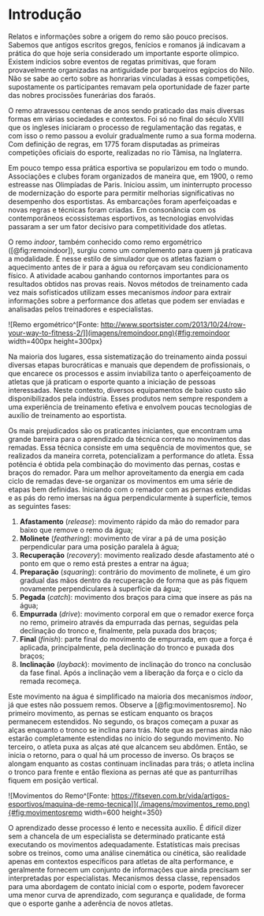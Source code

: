 # Introdução

<!--
Jonathan: [OK]
-->

Relatos e informações sobre a origem do remo são pouco precisos. Sabemos que antigos escritos gregos, fenícios e romanos já indicavam a prática do que hoje seria considerado um importante esporte olímpico. Existem indícios sobre eventos de regatas primitivas, que foram provavelmente organizadas na antiguidade por barqueiros egípcios do Nilo. Não se sabe ao certo sobre as honrarias vinculadas à essas competições, supostamente os participantes remavam pela oportunidade de fazer parte das nobres procissões funerárias dos faraós.

O remo atravessou centenas de anos sendo praticado das mais diversas formas em várias sociedades e contextos. Foi só no final do século XVIII que os ingleses iniciaram o processo de regulamentação das regatas, e com isso o remo passou a evoluir gradualmente rumo a sua forma moderna. Com definição de regras, em 1775 foram disputadas as primeiras competições oficiais do esporte, realizadas no rio Tâmisa, na Inglaterra.

Em pouco tempo essa prática esportiva se popularizou em todo o mundo. Associações e clubes foram organizados de maneira que, em 1900, o remo estreasse nas Olimpíadas de Paris. Iniciou assim, um ininterrupto processo de modernização do esporte para permitir melhorias significativas no desempenho dos esportistas. As embarcações foram aperfeiçoadas e novas regras e técnicas foram criadas. Em consonância com os contemporâneos ecossistemas esportivos, as tecnologias envolvidas passaram a ser um fator decisivo para competitividade dos atletas.

O remo _indoor_, também conhecido como remo ergométrico ([@fig:remoindoor]), surgiu como um complemento para quem já praticava a modalidade. É nesse estilo de simulador que os atletas faziam o aquecimento antes de ir para a água ou reforçavam seu condicionamento físico. A atividade acabou ganhando contornos importantes para os resultados obtidos nas provas reais. Novos métodos de treinamento cada vez mais sofisticados utilizam esses mecanismos _indoor_ para extrair informações sobre a performance dos atletas que podem ser enviadas e analisadas pelos treinadores e especialistas.

![Remo ergométrico^[Fonte: http://www.sportsister.com/2013/10/24/row-your-way-to-fitness-2/]](imagens/remoindoor.png){#fig:remoindoor width=400px height=300px}

Na maioria dos lugares, essa sistematização do treinamento ainda possui diversas etapas burocráticas e manuais que dependem de profissionais, o que encarece os processos e assim inviabiliza tanto o aperfeiçoamento de atletas que já praticam o esporte quanto a iniciação de pessoas interessadas. Neste contexto, diversos equipamentos de baixo custo são disponibilizados pela indústria. Esses produtos nem sempre respondem a uma experiência de treinamento efetiva e envolvem poucas tecnologias de auxílio de treinamento ao esportista.

Os mais prejudicados são os praticantes iniciantes, que encontram uma grande barreira para o aprendizado da técnica correta no movimentos das remadas. Essa técnica consiste em uma sequência de movimentos que, se realizados da maneira correta, potencializam a performance do atleta. Essa potência é obtida pela combinação do movimento das pernas, costas e braços do remador. Para um melhor aproveitamento da energia em cada ciclo de remadas deve-se organizar os movimentos em uma série de etapas bem definidas. Iniciando com o remador com as pernas extendidas e as pás do remo imersas na água perpendicularmente à superfície, temos as seguintes fases:

1. **Afastamento** (_release_): movimento rápido da mão do remador para baixo que remove o remo da água;
1. **Molinete** (_feathering_): movimento de virar a pá de uma posição perpendicular para uma posição paralela à água;
1. **Recuperação** (_recovery_): movimento realizado desde afastamento até o ponto em que o remo está prestes a entrar na água;
1. **Preparação** (_squaring_): contrário do movimento de molinete, é um giro gradual das mãos dentro da recuperação de forma que as pás fiquem novamente perpendiculares à superfície da água;
1. **Pegada** (_catch_): movimento dos braços para cima que insere as pás na água;
1. **Empurrada** (_drive_): movimento corporal em que o remador exerce força no remo, primeiro através da empurrada das pernas, seguidas pela declinação do tronco e, finalmente, pela puxada dos braços;
1. **Final** (_finish_): parte final do movimento de empurrada, em que a força é aplicada, principalmente, pela declinação do tronco e puxada dos braços;
1. **Inclinação** (_layback_): movimento de inclinação do tronco na conclusão da fase final. Após a inclinação vem a liberação da força e o ciclo da remada recomeça.

Este movimento na água é simplificado na maioria dos mecanismos _indoor_, já que estes não possuem remos. Observe a [@fig:movimentosremo]. No primeiro movimento, as pernas se esticam enquanto os braços permanecem estendidos. No segundo, os braços começam a puxar as alças enquanto o tronco se inclina para trás. Note que as pernas ainda não estarão completamente estendidas no início do segundo movimento. No terceiro, o atleta puxa as alças até que alcancem seu abdômen. Então, se inicia o retorno, para o qual há um processo de inverso. Os braços se alongam enquanto as costas continuam inclinadas para trás; o atleta inclina o tronco para frente e então flexiona as pernas até que as panturrilhas fiquem em posição vertical.

![Movimentos do Remo^[Fonte: https://fitseven.com.br/vida/artigos-esportivos/maquina-de-remo-tecnica]](./imagens/movimentos_remo.png){#fig:movimentosremo width=600 height=350}

O aprendizado desse processo é lento e necessita auxílio. É difícil dizer sem a chancela de um especialista se determinado praticante está executando os movimentos adequadamente. Estatísticas mais precisas sobre os treinos, como uma análise cinemática ou cinética, são realidade apenas em contextos específicos para atletas de alta performance, e geralmente fornecem um conjunto de informações que ainda precisam ser interpretadas por especialistas. Mecanismos dessa classe, repensados para uma abordagem de contato inicial com o esporte, podem favorecer uma menor curva de aprendizado, com segurança e qualidade, de forma que o esporte ganhe a aderência de novos atletas.
